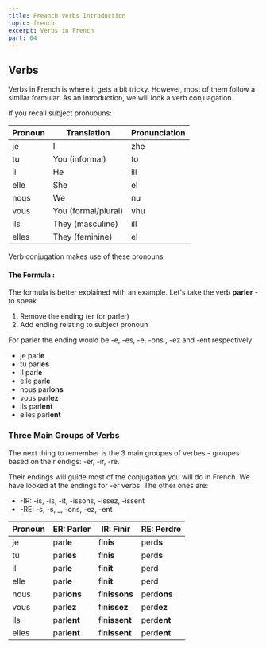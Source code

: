 ```yaml
---
title: Freanch Verbs Introduction
topic: french
excerpt: Verbs in French
part: 04
---
```


## Verbs

Verbs in French is where it gets a bit tricky. However, most of them follow a similar formular. As an introduction, we will look a verb conjuagation.

If you recall subject pronuouns:

| Pronoun | Translation         | Pronunciation |
| ------- | ------------------- | ------------- |
| je      | I                   | zhe           |
| tu      | You (informal)      | to            |
| il      | He                  | ill           |
| elle    | She                 | el            |
| nous    | We                  | nu            |
| vous    | You (formal/plural) | vhu           |
| ils     | They (masculine)    | ill           |
| elles   | They (feminine)     | el            |

Verb conjugation makes use of these pronouns

#### The Formula :

The formula is better explained with an example. Let's take the verb **parler** - to speak

1. Remove the ending (er for parler)
2. Add ending relating to subject pronoun

For parler the ending would be -e, -es, -e, -ons , -ez and -ent respectively

- je parl**e**
- tu parl**es**
- il parl**e**
- elle parl**e**
- nous parl**ons**
- vous parl**ez**
- ils parl**ent**
- elles parl**ent**

### Three Main Groups of Verbs

The next thing to remember is the 3 main groupes of verbes - groupes based on their endigs: -er, -ir, -re.

Their endings will guide most of the conjugation you will do in French. We have looked at the endings for -er verbs. The other ones are:

- -IR: -is, -is, -it, -issons, -issez, -issent
- -RE: -s, -s, \_, -ons, -ez, -ent

| Pronoun | ER: Parler  | IR: Finir     | RE: Perdre  |
| ------- | ----------- | ------------- | ----------- |
| je      | parl**e**   | fin**is**     | perd**s**   |
| tu      | parl**es**  | fin**is**     | perd**s**   |
| il      | parl**e**   | fin**it**     | perd        |
| elle    | parl**e**   | fin**it**     | perd        |
| nous    | parl**ons** | fin**issons** | perd**ons** |
| vous    | parl**ez**  | fin**issez**  | perd**ez**  |
| ils     | parl**ent** | fin**issent** | perd**ent** |
| elles   | parl**ent** | fin**issent** | perd**ent** |
